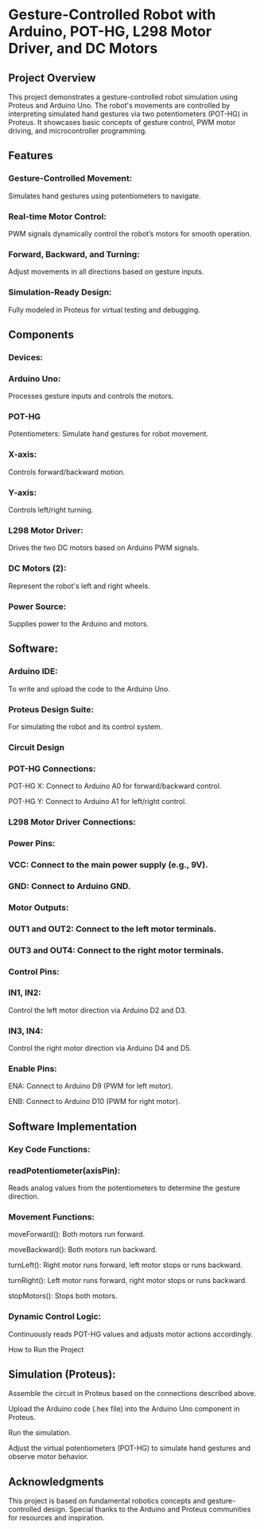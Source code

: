 # Gesture-Controlled Robot with Arduino, POT-HG, L298 Motor Driver, and DC Motors


## Project Overview
This project demonstrates a gesture-controlled robot simulation using Proteus and Arduino Uno. The robot's movements are controlled by interpreting simulated hand gestures via two potentiometers (POT-HG) in Proteus. It showcases basic concepts of gesture control, PWM motor driving, and microcontroller programming.

## Features
### Gesture-Controlled Movement: 
Simulates hand gestures using potentiometers to navigate.

### Real-time Motor Control: 
PWM signals dynamically control the robot’s motors for smooth operation.

### Forward, Backward, and Turning: 
Adjust movements in all directions based on gesture inputs.

### Simulation-Ready Design: 
Fully modeled in Proteus for virtual testing and debugging.


## Components
### Devices:

### Arduino Uno: 
Processes gesture inputs and controls the motors.

### POT-HG 
Potentiometers: Simulate hand gestures for robot movement.

### X-axis: 
Controls forward/backward motion.

### Y-axis: 
Controls left/right turning.

### L298 Motor Driver: 
Drives the two DC motors based on Arduino PWM signals.

### DC Motors (2):
Represent the robot's left and right wheels.

### Power Source: 
Supplies power to the Arduino and motors.


## Software:
### Arduino IDE: 
To write and upload the code to the Arduino Uno.

### Proteus Design Suite: 
For simulating the robot and its control system.


### Circuit Design

### POT-HG Connections:

POT-HG X: Connect to Arduino A0 for forward/backward control.

POT-HG Y: Connect to Arduino A1 for left/right control.

### L298 Motor Driver Connections:

### Power Pins:

### VCC: Connect to the main power supply (e.g., 9V).

### GND: Connect to Arduino GND.

### Motor Outputs:

### OUT1 and OUT2: Connect to the left motor terminals.

### OUT3 and OUT4: Connect to the right motor terminals.

### Control Pins:

### IN1, IN2: 
Control the left motor direction via Arduino D2 and D3.

### IN3, IN4: 
Control the right motor direction via Arduino D4 and D5.

### Enable Pins:

ENA: Connect to Arduino D9 (PWM for left motor).

ENB: Connect to Arduino D10 (PWM for right motor).

## Software Implementation

### Key Code Functions:

### readPotentiometer(axisPin):

Reads analog values from the potentiometers to determine the gesture direction.

### Movement Functions:

moveForward(): Both motors run forward.

moveBackward(): Both motors run backward.

turnLeft(): Right motor runs forward, left motor stops or runs backward.

turnRight(): Left motor runs forward, right motor stops or runs backward.

stopMotors(): Stops both motors.

### Dynamic Control Logic:

Continuously reads POT-HG values and adjusts motor actions accordingly.

How to Run the Project

## Simulation (Proteus):

Assemble the circuit in Proteus based on the connections described above.

Upload the Arduino code (.hex file) into the Arduino Uno component in Proteus.

Run the simulation.

Adjust the virtual potentiometers (POT-HG) to simulate hand gestures and observe motor behavior.

## Acknowledgments
This project is based on fundamental robotics concepts and gesture-controlled design. Special thanks to the Arduino and Proteus communities for resources and inspiration.

